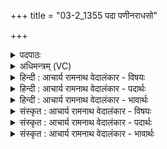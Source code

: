 +++
title = "03-2_1355 पदा पणीनराधसो"

+++
<details><summary>पदपाठः</summary>

पदा꣢। प꣣णी꣢न्। अ꣣राध꣡सः꣢। अ꣣। राध꣡सः꣢। नि। बा꣣धस्व। महा꣢न्। अ꣣सि। न꣢। हि। त्वा꣣। कः꣢। च꣣। न꣢। प्र꣡ति꣢꣯। १३५५।
</details>

<details><summary>अधिमन्त्रम् (VC)</summary>

- इन्द्रः
- प्रगाथः काण्वः
- गायत्री
- षड्जः
</details>

<details><summary>हिन्दी : आचार्य रामनाथ वेदालंकार - विषयः</summary>

आगे फिर जीवात्मा को उद्बोधन है।
</details>

<details><summary>हिन्दी : आचार्य रामनाथ वेदालंकार - पदार्थः</summary>

पदार्थान्वयभाषाः -  हे इन्द्र जीवात्मन् ! तू (अराधसः) दूसरों के कार्यों को सिद्ध न करनेवाले (पणीन्) स्वार्थभावों को (पदा) जैसे पैर की ठोकर मार कर किसी को दूर फेंक देते हैं, वैसे (नि बाधस्व) दूर फेंक दे, तू (महान्) महान् (असि) है, (त्वा) तुझे (कश्च न) कोई भी (प्रति नहि) प्रतिरुद्ध नहीं कर सकता है, अर्थात् तेरे मार्ग में रुकावट नहीं डाल सकता है ॥२॥ यहाँ ‘पदा’ में लुप्तोपमालङ्कार है ॥२॥
</details>

<details><summary>हिन्दी : आचार्य रामनाथ वेदालंकार - भावार्थः</summary>

भावार्थभाषाः -  जैसे कोई पैर की ठोकर मार कर मार्ग की रुकावट को दूर फेंक देता है,वैसे ही जीवात्मा को चाहिए कि विघ्नरूप आन्तरिक शत्रुओं को दूर कर दे ॥२॥
</details>

<details><summary>संस्कृत : आचार्य रामनाथ वेदालंकार - विषयः</summary>

अथ पुनर्जीवात्मानमुद्बोधयति।
</details>

<details><summary>संस्कृत : आचार्य रामनाथ वेदालंकार - पदार्थः</summary>

पदार्थान्वयभाषाः -  हे इन्द्र जीवात्मन् ! त्वम् (अराधसः) परकार्याऽसाधकान् (पणीन्) स्वार्थभावान् (पदा) पादाघातेन इव (नि बाधस्व) दूरं प्रक्षिप, त्वम् (महान्) महिमोपेतः (असि) विद्यसे। (त्वा) त्वाम् (कश्चन) कोऽपि (प्रति नहि) प्रतिरोद्धुं न शक्नोति ॥२॥ अत्र पदा पादेन इव इति लुप्तोपमालङ्कारः ॥२॥
</details>

<details><summary>संस्कृत : आचार्य रामनाथ वेदालंकार - भावार्थः</summary>

भावार्थभाषाः -  यथा कश्चित् पादाघातेन मार्गप्रतिबन्धकमपसारयति तथैव जीवात्मना विघ्नभूता आभ्यन्तराः शत्रवोऽपनेयाः ॥२॥
</details>